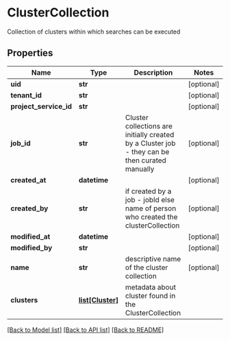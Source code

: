 # ClusterCollection

Collection of clusters within which searches can be executed
## Properties
Name | Type | Description | Notes
------------ | ------------- | ------------- | -------------
**uid** | **str** |  | [optional] 
**tenant_id** | **str** |  | [optional] 
**project_service_id** | **str** |  | [optional] 
**job_id** | **str** | Cluster collections are initially created by a Cluster job - they can be then curated manually | [optional] 
**created_at** | **datetime** |  | [optional] 
**created_by** | **str** | if created by a job - jobId else name of person who created the clusterCollection | [optional] 
**modified_at** | **datetime** |  | [optional] 
**modified_by** | **str** |  | [optional] 
**name** | **str** | descriptive name of the cluster collection | [optional] 
**clusters** | [**list[Cluster]**](Cluster.md) | metadata about cluster found in the ClusterCollection | 

[[Back to Model list]](../README.md#documentation-for-models) [[Back to API list]](../README.md#documentation-for-api-endpoints) [[Back to README]](../README.md)


